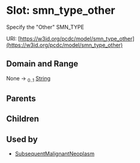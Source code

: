
# Slot: smn_type_other


Specify the "Other" SMN_TYPE

URI: [https://w3id.org/pcdc/model/smn_type_other](https://w3id.org/pcdc/model/smn_type_other)


## Domain and Range

None &#8594;  <sub>0..1</sub> [String](types/String.md)

## Parents


## Children


## Used by

 * [SubsequentMalignantNeoplasm](SubsequentMalignantNeoplasm.md)

